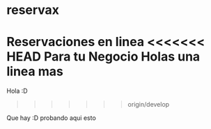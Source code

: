# reservax
Reservaciones en linea
<<<<<<< HEAD
Para tu Negocio
Holas una linea mas
=======
Hola :D
>>>>>>> origin/develop

Que hay :D probando aqui esto
